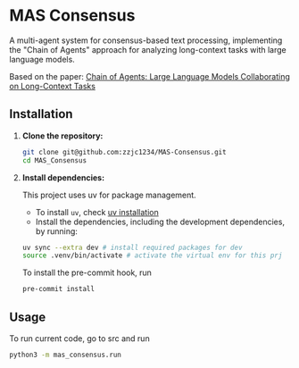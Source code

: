 # MAS Consensus

A multi-agent system for consensus-based text processing, implementing the "Chain of Agents" approach for analyzing long-context tasks with large language models.

Based on the paper: [Chain of Agents: Large Language Models Collaborating on Long-Context Tasks](https://openreview.net/pdf?id=LuCLf4BJsr)

## Installation

1.  **Clone the repository:**

    ```sh
    git clone git@github.com:zzjc1234/MAS-Consensus.git
    cd MAS_Consensus
    ```

2.  **Install dependencies:**

    This project uses uv for package management.

    - To install `uv`, check [uv installation](https://docs.astral.sh/uv/getting-started/installation/)
    - Install the dependencies, including the development dependencies, by running:

    ```sh
    uv sync --extra dev # install required packages for dev
    source .venv/bin/activate # activate the virtual env for this prj
    ```

    To install the pre-commit hook, run

    ```bash
    pre-commit install
    ```

## Usage

To run current code, go to src and run

```bash
python3 -m mas_consensus.run
```

